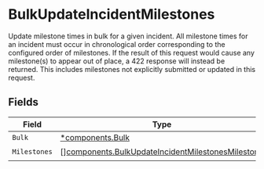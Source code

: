 # BulkUpdateIncidentMilestones

Update milestone times in bulk for a given incident. All milestone
times for an incident must occur in chronological order
corresponding to the configured order of milestones. If the result
of this request would cause any milestone(s) to appear out of place,
a 422 response will instead be returned. This includes milestones
not explicitly submitted or updated in this request.



## Fields

| Field                                                                                                                  | Type                                                                                                                   | Required                                                                                                               | Description                                                                                                            |
| ---------------------------------------------------------------------------------------------------------------------- | ---------------------------------------------------------------------------------------------------------------------- | ---------------------------------------------------------------------------------------------------------------------- | ---------------------------------------------------------------------------------------------------------------------- |
| `Bulk`                                                                                                                 | [*components.Bulk](../../models/components/bulk.md)                                                                    | :heavy_minus_sign:                                                                                                     | N/A                                                                                                                    |
| `Milestones`                                                                                                           | [][components.BulkUpdateIncidentMilestonesMilestone](../../models/components/bulkupdateincidentmilestonesmilestone.md) | :heavy_check_mark:                                                                                                     | N/A                                                                                                                    |